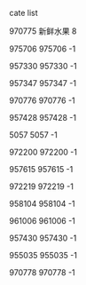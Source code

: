 cate list

970775 新鲜水果 8

975706 975706 -1

957330 957330 -1

957347 957347 -1

970776 970776 -1

957428 957428 -1

5057 5057 -1

972200 972200 -1

957615 957615 -1

972219 972219 -1

958104 958104 -1

961006 961006 -1

957430 957430 -1

955035 955035 -1

970778 970778 -1

